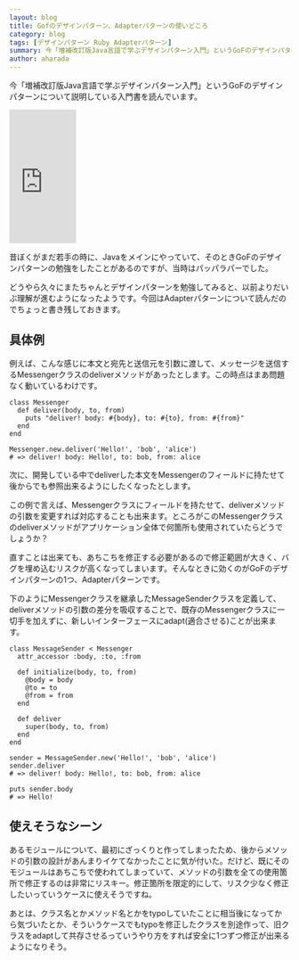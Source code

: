 ```yaml
---
layout: blog
title: Gofのデザインパターン、Adapterパターンの使いどころ
category: blog
tags: [デザインパターン Ruby Adapterパターン]  
summary: 今「増補改訂版Java言語で学ぶデザインパターン入門」というGoFのデザインパターンについて説明している入門書を読んでいます。
author: aharada
---
```


今「増補改訂版Java言語で学ぶデザインパターン入門」というGoFのデザインパターンについて説明している入門書を読んでいます。

<iframe src="http://rcm-fe.amazon-adsystem.com/e/cm?lt1=_blank&bc1=FFFFFF&IS2=1&bg1=FFFFFF&fc1=000000&lc1=0000FF&t=redhornet09-22&o=9&p=8&l=as1&m=amazon&f=ifr&ref=qf_sp_asin_til&asins=4797327030" style="width:120px;height:240px;" scrolling="no" marginwidth="0" marginheight="0" frameborder="0"></iframe>

昔ぼくがまだ若手の時に、Javaをメインにやっていて、そのときGoFのデザインパターンの勉強をしたことがあるのですが、当時はパッパラパーでした。

どうやら久々にまたちゃんとデザインパターンを勉強してみると、以前よりだいぶ理解が進むようになったようです。今回はAdapterパターンについて読んだのでちょっと書き残しておきます。


## 具体例

例えば、こんな感じに本文と宛先と送信元を引数に渡して、メッセージを送信するMessengerクラスのdeliverメソッドがあったとします。この時点はまあ問題なく動いているわけです。

```
class Messenger
  def deliver(body, to, from)
    puts "deliver! body: #{body}, to: #{to}, from: #{from}"  
  end
end

Messenger.new.deliver('Hello!', 'bob', 'alice')
# => deliver! body: Hello!, to: bob, from: alice
```

次に、開発している中でdeliverした本文をMessengerのフィールドに持たせて後からでも参照出来るようにしたくなったとします。

この例で言えば、Messengerクラスにフィールドを持たせて、deliverメソッドの引数を変更すれば対応することも出来ます。ところがこのMessengerクラスのdeliverメソッドがアプリケーション全体で何箇所も使用されていたらどうでしょうか？

直すことは出来ても、あちこちを修正する必要があるので修正範囲が大きく、バグを埋め込むリスクが高くなってしまいます。そんなときに効くのがGoFのデザインパターンの1つ、Adapterパターンです。

下のようにMessengerクラスを継承したMessageSenderクラスを定義して、deliverメソッドの引数の差分を吸収することで、既存のMessengerクラスに一切手を加えずに、新しいインターフェースにadapt(適合させる)ことが出来ます。

```
class MessageSender < Messenger
  attr_accessor :body, :to, :from

  def initialize(body, to, from)
    @body = body
    @to = to
    @from = from
  end

  def deliver
    super(body, to, from)
  end
end

sender = MessageSender.new('Hello!', 'bob', 'alice')
sender.deliver
# => deliver! body: Hello!, to: bob, from: alice

puts sender.body
# => Hello!
```

## 使えそうなシーン

あるモジュールについて、最初にざっくりと作ってしまったため、後からメソッドの引数の設計があんまりイケてなかったことに気が付いた。だけど、既にそのモジュールはあちこちで使われてしまっていて、メソッドの引数を全ての使用箇所で修正するのは非常にリスキー。修正箇所を限定的にして、リスク少なく修正したいっていうケースに使えそうですね。

あとは、クラス名とかメソッド名とかをtypoしていたことに相当後になってから気づいたとか、そういうケースでもtypoを修正したクラスを別途作って、旧クラスをadaptして共存させるっていうやり方をすれば安全に1つずつ修正が出来るようになりそう。
